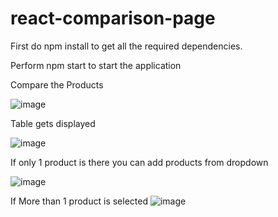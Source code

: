 # react-comparison-page
First do npm install to get all the required dependencies.


Perform npm start to start the application


Compare the Products

![image](https://user-images.githubusercontent.com/11676394/78295516-e4359280-7549-11ea-8ff8-ac326a844e50.png)


Table gets displayed

![image](https://user-images.githubusercontent.com/11676394/78295648-1ba43f00-754a-11ea-835b-e4550e030224.png)

If only 1 product is there you can add products from dropdown

![image](https://user-images.githubusercontent.com/11676394/78295797-4f7f6480-754a-11ea-9277-4764b3a59aa8.png)

If More than 1 product is selected
![image](https://user-images.githubusercontent.com/11676394/78295885-7178e700-754a-11ea-934e-3887ee4ebbfb.png)
